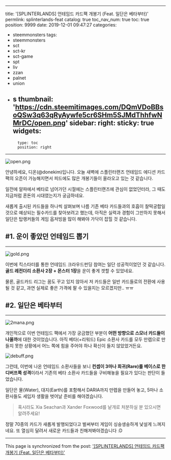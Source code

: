 
---
title: '[SPLINTERLANDS] 언테임드 카드팩 개봉기 (Feat. 일단은 베타부터)'
permlink: splinterlands-feat
catalog: true
toc_nav_num: true
toc: true
position: 9999
date: 2019-12-01 09:47:27
categories:
- steemmonsters
tags:
- steemmonsters
- sct
- sct-kr
- sct-game
- spt
- liv
- zzan
- palnet
- union
- s
thumbnail: 'https://cdn.steemitimages.com/DQmVDoBBsoQSw3q63qRyAywfe5cr6SHm5SJMdThhfwNMrDC/open.png'
sidebar:
    right:
        sticky: true
widgets:
    -
        type: toc
        position: right
---


![open.png](https://cdn.steemitimages.com/DQmVDoBBsoQSw3q63qRyAywfe5cr6SHm5SJMdThhfwNMrDC/open.png)

안녕하세요, 디온(@donekim)입니다. 오늘 새벽에 스플린터랜즈 언테임드 에디션 카드팩의 오픈이 가능해지면서 피드에도 많은 개봉기들이 올라오고 있는 것 같습니다. 

일전에 알파에서 베타로 넘어가던 시절에는 스플린터랜즈에 관심이 없었던터라, 그 때도 지금처럼 혼돈의 시대였는지가 궁금하네요. 

새롭게 출시된 카드들을 하나씩 살펴보며 나름 기존 베타 카드들과의 호흡이 찰떡궁합일 것으로 예상되는 필수카드를 찾아보려고 했는데, 아직은 실력과 경험이 그만하지 못해서 일단은 탑랭커들의 게임 옵저빙을 많이 해봐야 가닥이 잡힐 것 같습니다.

## #1. 운이 좋았던 언테임드 뽑기
---
![gold.png](https://cdn.steemitimages.com/DQmaUB2ptg5vPmpUnMM32SDTPaURv7VixCRaNszYgeM7Doj/gold.png)

이번에 킥스타터를 통한 언테임드 크라우드펀딩 참여는 일단 성공적이었던 것 같습니다. **골드 레전더리 소환사 2장 + 몬스터 1장**을 운이 좋게 겟할 수 있었네요.

물론, 골드카드 리그는 꿈도 꾸고 있지 않아서 저 카드들은 일반 카드들로의 전환에 사용될 것 같고, 과연 실제로 좋은 가격에 팔 수 있을지는 모르겠지만.. ㅠㅠ

## #2. 일단은 베타부터
---

![2mana.png](https://cdn.steemitimages.com/DQmYzxge3uuhJxfAqbvibfmnUy6xjB6Q7sDwD6kGkzY6uof/2mana.png)

개인적으로 이번 언테임드 팩에서 가장 궁금했던 부분이 **어떤 방향으로 스모너 카드들이 나올까**에 대한 것이었습니다. 아직 베타(+리워드) Epic 소환사 카드를 모두 만렙으로 만들지 못한 상황에서 어느 쪽에 힘을 주어야 하나 확신이 들지 않았었거든요.

![debuff.png](https://cdn.steemitimages.com/DQmVuhfXTXRo7M6it6kHwguLjteSg7i6JLr8f47RxKwLA5z/debuff.png)

그런데, 이번에 나온 언테임드 소환사들을 보니 **컨셉이 3마나 희귀(Rare)를 베이스로 한 디버프쪽 성격**이라서 기존의 베타 소환사 카드들을 구비해놓을 필요가 있다는 판단이 들었습니다. 

일단은 물(Water), 대지(Earth)를 포함해서 DARIA까지 만렙을 만들어 놓고, 5마나 소환사들도 세입자 생활을 벗어날 준비를 해야겠습니다.

> 혹시라도 Xia Seachan과 Xander Foxwood를 낱개로 처분하실 분 있으시면 알려주세요!

정말 70종의 카드가 새롭게 발행되었다고 벌써부터 게임이 싱숭생숭하게 낯설게 느껴지네요. 또 열심히 달려서 새로운 카드들과 친해져봐야겠습니다 :D

- - -

This page is synchronized from the post: ['[SPLINTERLANDS] 언테임드 카드팩 개봉기 (Feat. 일단은 베타부터)'](https://steemit.com/@donekim/splinterlands-feat)
